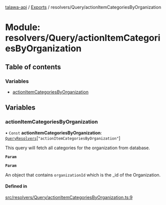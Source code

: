 [talawa-api](../README.md) / [Exports](../modules.md) / resolvers/Query/actionItemCategoriesByOrganization

# Module: resolvers/Query/actionItemCategoriesByOrganization

## Table of contents

### Variables

- [actionItemCategoriesByOrganization](resolvers_Query_actionItemCategoriesByOrganization.md#actionitemcategoriesbyorganization)

## Variables

### actionItemCategoriesByOrganization

• `Const` **actionItemCategoriesByOrganization**: [`QueryResolvers`](types_generatedGraphQLTypes.md#queryresolvers)[``"actionItemCategoriesByOrganization"``]

This query will fetch all categories for the organization from database.

**`Param`**

**`Param`**

An object that contains `organizationId` which is the _id of the Organization.

#### Defined in

[src/resolvers/Query/actionItemCategoriesByOrganization.ts:9](https://github.com/PalisadoesFoundation/talawa-api/blob/c766886/src/resolvers/Query/actionItemCategoriesByOrganization.ts#L9)

